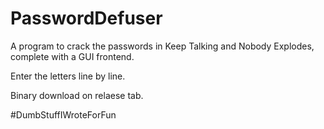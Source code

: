# PasswordDefuser

A program to crack the passwords in Keep Talking and Nobody Explodes, complete with a GUI frontend.

Enter the letters line by line.

Binary download on relaese tab.

\#DumbStuffIWroteForFun

